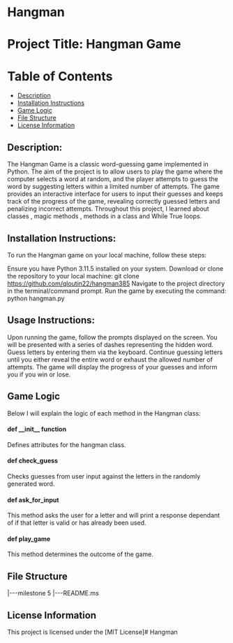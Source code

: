 # Hangman

<h1>Project Title: Hangman Game </h1>

# Table of Contents
- [Description](#description)
- [Installation Instructions](#installation-instructions)
- [Game Logic](#game-logic)
- [File Structure](#file-structure)
- [License Information](#license-information)


## Description:

The Hangman Game is a classic word-guessing game implemented in Python. The aim of the project is to allow users to play the game where the computer selects a word at random, and the player attempts to guess the word by suggesting letters within a limited number of attempts. The game provides an interactive interface for users to input their guesses and keeps track of the progress of the game, revealing correctly guessed letters and penalizing incorrect attempts. Throughout this project, I learned about classes , magic methods , methods in a class and While True loops.

## Installation Instructions:

To run the Hangman game on your local machine, follow these steps:

Ensure you have Python 3.11.5 installed on your system.
Download or clone the repository to your local machine: git clone https://github.com/qloutin22/hangman385
Navigate to the project directory in the terminal/command prompt.
Run the game by executing the command: python hangman.py

## Usage Instructions:

Upon running the game, follow the prompts displayed on the screen.
You will be presented with a series of dashes representing the hidden word.
Guess letters by entering them via the keyboard.
Continue guessing letters until you either reveal the entire word or exhaust the allowed number of attempts.
The game will display the progress of your guesses and inform you if you win or lose.

## Game Logic
Below I will explain the logic of each method in the Hangman class:
<h4>def __init__ function </h4>
Defines attributes for the hangman class.
<h4>def check_guess </h4>
Checks guesses from user input against the letters in the randomly generated word.
<h4>def ask_for_input </h4>
This method asks the user for a letter and will print a response dependant of if that letter is valid or has already been used.
<h4>def play_game </h4>
This method determines the outcome of the game.

## File Structure
|---milestone 5
|---README.ms
## License Information
This project is licensed under the [MIT License]# Hangman

